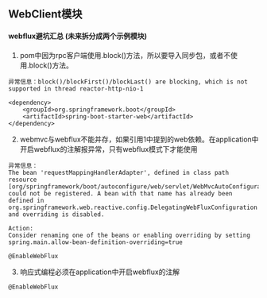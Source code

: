 ## WebClient模块
#### webflux避坑汇总 (未来拆分成两个示例模块)
1. pom中因为rpc客户端使用.block()方法，所以要导入同步包，或者不使用.block()方法。
```
异常信息：block()/blockFirst()/blockLast() are blocking, which is not supported in thread reactor-http-nio-1
```
```
<dependency>
    <groupId>org.springframework.boot</groupId>
    <artifactId>spring-boot-starter-web</artifactId>
</dependency>
```
2. webmvc与webflux不能并存，如果引用1中提到的web依赖。在application中开启webflux的注解报异常，只有webflux模式下才能使用
```
异常信息：
The bean 'requestMappingHandlerAdapter', defined in class path resource [org/springframework/boot/autoconfigure/web/servlet/WebMvcAutoConfiguration$EnableWebMvcConfiguration.class], could not be registered. A bean with that name has already been defined in org.springframework.web.reactive.config.DelegatingWebFluxConfiguration and overriding is disabled.

Action:
Consider renaming one of the beans or enabling overriding by setting spring.main.allow-bean-definition-overriding=true
```
```
@EnableWebFlux
```
3. 响应式编程必须在application中开启webflux的注解
```
@EnableWebFlux
```